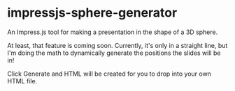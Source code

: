 # impressjs-sphere-generator
An Impress.js tool for making a presentation in the shape of a 3D sphere.

At least, that feature is coming soon. Currently, it's only in a straight line, but I'm doing the math to dynamically generate the positions the slides will be in!

Click Generate and HTML will be created for you to drop into your own HTML file. 
